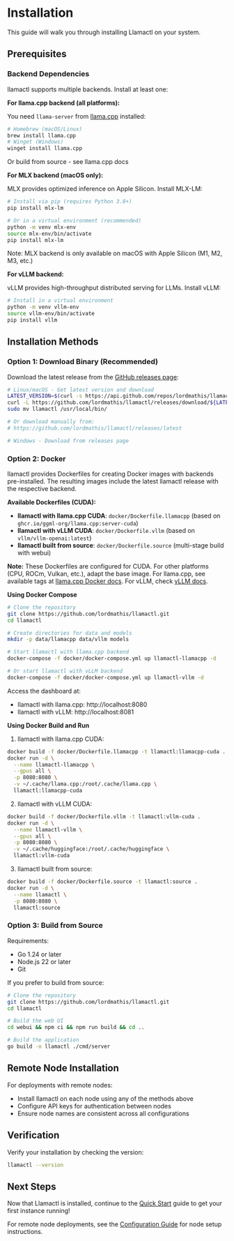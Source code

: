 # Installation

This guide will walk you through installing Llamactl on your system.

## Prerequisites

### Backend Dependencies

llamactl supports multiple backends. Install at least one:

**For llama.cpp backend (all platforms):**

You need `llama-server` from [llama.cpp](https://github.com/ggml-org/llama.cpp) installed:

```bash
# Homebrew (macOS/Linux)
brew install llama.cpp
# Winget (Windows)
winget install llama.cpp
```

Or build from source - see llama.cpp docs

**For MLX backend (macOS only):**

MLX provides optimized inference on Apple Silicon. Install MLX-LM:

```bash
# Install via pip (requires Python 3.8+)
pip install mlx-lm

# Or in a virtual environment (recommended)
python -m venv mlx-env
source mlx-env/bin/activate
pip install mlx-lm
```

Note: MLX backend is only available on macOS with Apple Silicon (M1, M2, M3, etc.)

**For vLLM backend:**

vLLM provides high-throughput distributed serving for LLMs. Install vLLM:

```bash
# Install in a virtual environment
python -m venv vllm-env
source vllm-env/bin/activate
pip install vllm
```

## Installation Methods

### Option 1: Download Binary (Recommended)

Download the latest release from the [GitHub releases page](https://github.com/lordmathis/llamactl/releases):

```bash
# Linux/macOS - Get latest version and download
LATEST_VERSION=$(curl -s https://api.github.com/repos/lordmathis/llamactl/releases/latest | grep '"tag_name":' | sed -E 's/.*"([^"]+)".*/\1/')
curl -L https://github.com/lordmathis/llamactl/releases/download/${LATEST_VERSION}/llamactl-${LATEST_VERSION}-$(uname -s | tr '[:upper:]' '[:lower:]')-$(uname -m).tar.gz | tar -xz
sudo mv llamactl /usr/local/bin/

# Or download manually from:
# https://github.com/lordmathis/llamactl/releases/latest

# Windows - Download from releases page
```

### Option 2: Docker

llamactl provides Dockerfiles for creating Docker images with backends pre-installed. The resulting images include the latest llamactl release with the respective backend.

**Available Dockerfiles (CUDA):**
- **llamactl with llama.cpp CUDA**: `docker/Dockerfile.llamacpp` (based on `ghcr.io/ggml-org/llama.cpp:server-cuda`)
- **llamactl with vLLM CUDA**: `docker/Dockerfile.vllm` (based on `vllm/vllm-openai:latest`)
- **llamactl built from source**: `docker/Dockerfile.source` (multi-stage build with webui)

**Note:** These Dockerfiles are configured for CUDA. For other platforms (CPU, ROCm, Vulkan, etc.), adapt the base image. For llama.cpp, see available tags at [llama.cpp Docker docs](https://github.com/ggml-org/llama.cpp/blob/master/docs/docker.md). For vLLM, check [vLLM docs](https://docs.vllm.ai/en/v0.6.5/serving/deploying_with_docker.html).

**Using Docker Compose**

```bash
# Clone the repository
git clone https://github.com/lordmathis/llamactl.git
cd llamactl

# Create directories for data and models
mkdir -p data/llamacpp data/vllm models

# Start llamactl with llama.cpp backend
docker-compose -f docker/docker-compose.yml up llamactl-llamacpp -d

# Or start llamactl with vLLM backend
docker-compose -f docker/docker-compose.yml up llamactl-vllm -d
```

Access the dashboard at:
- llamactl with llama.cpp: http://localhost:8080
- llamactl with vLLM: http://localhost:8081

**Using Docker Build and Run**

1. llamactl with llama.cpp CUDA:
```bash
docker build -f docker/Dockerfile.llamacpp -t llamactl:llamacpp-cuda .
docker run -d \
  --name llamactl-llamacpp \
  --gpus all \
  -p 8080:8080 \
  -v ~/.cache/llama.cpp:/root/.cache/llama.cpp \
  llamactl:llamacpp-cuda
```

2. llamactl with vLLM CUDA:
```bash
docker build -f docker/Dockerfile.vllm -t llamactl:vllm-cuda .
docker run -d \
  --name llamactl-vllm \
  --gpus all \
  -p 8080:8080 \
  -v ~/.cache/huggingface:/root/.cache/huggingface \
  llamactl:vllm-cuda
```

3. llamactl built from source:
```bash
docker build -f docker/Dockerfile.source -t llamactl:source .
docker run -d \
  --name llamactl \
  -p 8080:8080 \
  llamactl:source
```

### Option 3: Build from Source

Requirements:
- Go 1.24 or later
- Node.js 22 or later
- Git

If you prefer to build from source:

```bash
# Clone the repository
git clone https://github.com/lordmathis/llamactl.git
cd llamactl

# Build the web UI
cd webui && npm ci && npm run build && cd ..

# Build the application
go build -o llamactl ./cmd/server
```

## Remote Node Installation

For deployments with remote nodes:
- Install llamactl on each node using any of the methods above
- Configure API keys for authentication between nodes
- Ensure node names are consistent across all configurations

## Verification

Verify your installation by checking the version:

```bash
llamactl --version
```

## Next Steps

Now that Llamactl is installed, continue to the [Quick Start](quick-start.md) guide to get your first instance running!

For remote node deployments, see the [Configuration Guide](configuration.md) for node setup instructions.
